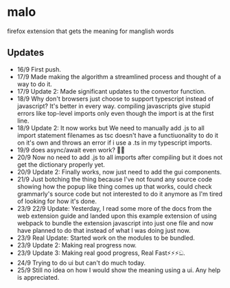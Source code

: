 # malo

firefox extension that gets the meaning for manglish words

## Updates

- 16/9 First push.
- 17/9 Made making the algorithm a streamlined process and thought of a way to do it.
- 17/9 Update 2: Made significant updates to the convertor function.
- 18/9 Why don't browsers just choose to support typescript instead of javascript? It's better in every way. compiling javascripts give stupid errors like top-level imports only even though the import is at the first line.
- 18/9 Update 2: It now works but We need to manually add .js to all import statement filenames as tsc doesn't have a functiuonality to do it on it's own and throws an error if i use a .ts in my typescript imports.
- 19/9 does async/await even work? 🤔💭
- 20/9 Now no need to add .js to all imports after compiling but it does not get the dictionary properly yet.
- 20/9 Update 2: Finally works, now just need to add the gui components.
- 21/9 Just botching the thing because I've not found any source code showing how the popup like thing comes up that works, could check grammarly's source code but not interested to do it anymore as I'm tired of looking for how it's done.
- 23/9 22/9 Update: Yesterday, I read some more of the docs from the web extension guide and landed upon this example extension of using webpack to bundle the extension javascript into just one file and now have planned to do that instead of what I was doing just now.
- 23/9 Real Update: Started work on the modules to be bundled.
- 23/9 Update 2: Making real progress now.
- 23/9 Update 3: Making real good progress, Real Fast⚡️⚡️⚡️ඞ.
- 24/9 Trying to do ui but can't do much today.
- 25/9 Still no idea on how I would show the meaning using a ui. Any help is appreciated.
